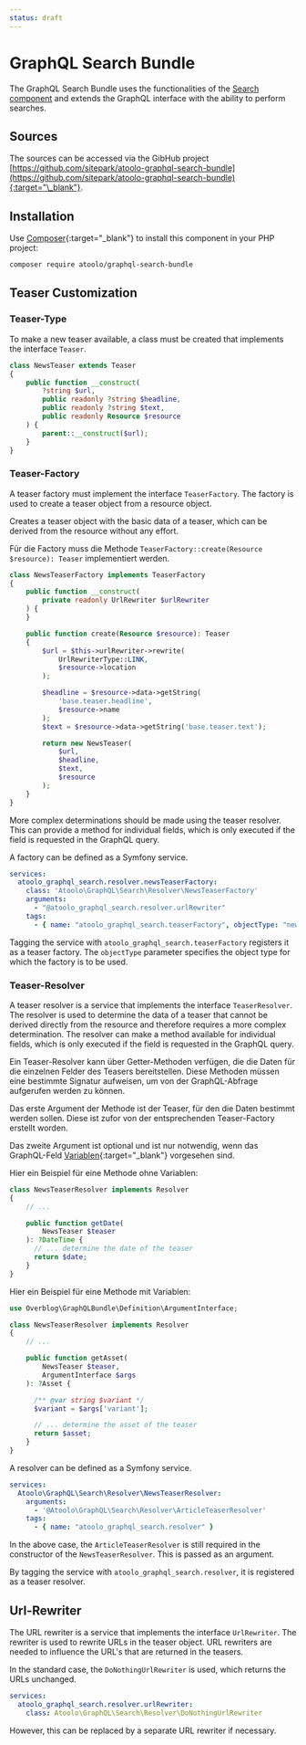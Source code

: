 ```yaml
---
status: draft
---
```


# GraphQL Search Bundle

The GraphQL Search Bundle uses the functionalities of the [Search component](../components/search/index.md) and extends the GraphQL interface with the ability to perform searches.

## Sources

The sources can be accessed via the GibHub project [https://github.com/sitepark/atoolo-graphql-search-bundle](https://github.com/sitepark/atoolo-graphql-search-bundle){:target="\_blank"}.

## Installation

Use [Composer](https://getcomposer.org/){:target="\_blank"} to install this component in your PHP project:

```sh
composer require atoolo/graphql-search-bundle
```

## Teaser Customization

### Teaser-Type

To make a new teaser available, a class must be created that implements the interface `Teaser`.

```php
class NewsTeaser extends Teaser
{
    public function __construct(
        ?string $url,
        public readonly ?string $headline,
        public readonly ?string $text,
        public readonly Resource $resource
    ) {
        parent::__construct($url);
    }
}
```

### Teaser-Factory

A teaser factory must implement the interface `TeaserFactory`. The factory is used to create a teaser object from a resource object.

Creates a teaser object with the basic data of a teaser, which can be derived from the resource without any effort.

Für die Factory muss die Methode `TeaserFactory::create(Resource $resource): Teaser` implementiert werden.

```php
class NewsTeaserFactory implements TeaserFactory
{
    public function __construct(
        private readonly UrlRewriter $urlRewriter
    ) {
    }

    public function create(Resource $resource): Teaser
    {
        $url = $this->urlRewriter->rewrite(
            UrlRewriterType::LINK,
            $resource->location
        );

        $headline = $resource->data->getString(
            'base.teaser.headline',
            $resource->name
        );
        $text = $resource->data->getString('base.teaser.text');

        return new NewsTeaser(
            $url,
            $headline,
            $text,
            $resource
        );
    }
}
```

More complex determinations should be made using the teaser resolver. This can provide a method for individual fields, which is only executed if the field is requested in the GraphQL query.

A factory can be defined as a Symfony service.

```yaml
services:
  atoolo_graphql_search.resolver.newsTeaserFactory:
    class: 'Atoolo\GraphQL\Search\Resolver\NewsTeaserFactory'
    arguments:
      - "@atoolo_graphql_search.resolver.urlRewriter"
    tags:
      - { name: "atoolo_graphql_search.teaserFactory", objectType: "news" }
```

Tagging the service with `atoolo_graphql_search.teaserFactory` registers it as a teaser factory. The `objectType` parameter specifies the object type for which the factory is to be used.

### Teaser-Resolver

A teaser resolver is a service that implements the interface `TeaserResolver`. The resolver is used to determine the data of a teaser that cannot be derived directly from the resource and therefore requires a more complex determination. The resolver can make a method available for individual fields, which is only executed if the field is requested in the GraphQL query.

Ein Teaser-Resolver kann über Getter-Methoden verfügen, die die Daten für die einzelnen Felder des Teasers bereitstellen. Diese Methoden müssen eine bestimmte Signatur aufweisen, um von der GraphQL-Abfrage aufgerufen werden zu können.

Das erste Argument der Methode ist der Teaser, für den die Daten bestimmt werden sollen. Diese ist zufor von der entsprechenden Teaser-Factory erstellt worden.

Das zweite Argument ist optional und ist nur notwendig, wenn das GraphQL-Feld [Variablen](https://graphql.org/learn/queries/#variables){:target="\_blank"} vorgesehen sind.

Hier ein Beispiel für eine Methode ohne Variablen:

```php
class NewsTeaserResolver implements Resolver
{
    // ...

    public function getDate(
        NewsTeaser $teaser
    ): ?DateTime {
      // ... determine the date of the teaser
      return $date;
    }
}
```

Hier ein Beispiel für eine Methode mit Variablen:

```php
use Overblog\GraphQLBundle\Definition\ArgumentInterface;

class NewsTeaserResolver implements Resolver
{
    // ...

    public function getAsset(
        NewsTeaser $teaser,
        ArgumentInterface $args
    ): ?Asset {

      /** @var string $variant */
      $variant = $args['variant'];

      // ... determine the asset of the teaser
      return $asset;
    }
}
```

A resolver can be defined as a Symfony service.

```yaml
services:
  Atoolo\GraphQL\Search\Resolver\NewsTeaserResolver:
    arguments:
      - '@Atoolo\GraphQL\Search\Resolver\ArticleTeaserResolver'
    tags:
      - { name: "atoolo_graphql_search.resolver" }
```

In the above case, the `ArticleTeaserResolver` is still required in the constructor of the `NewsTeaserResolver`. This is passed as an argument.

By tagging the service with `atoolo_graphql_search.resolver`, it is registered as a teaser resolver.

## Url-Rewriter

The URL rewriter is a service that implements the interface `UrlRewriter`. The rewriter is used to rewrite URLs in the teaser object. URL rewriters are needed to influence the URL's that are returned in the teasers.

In the standard case, the `DoNothingUrlRewriter` is used, which returns the URLs unchanged.

```yaml
services:
  atoolo_graphql_search.resolver.urlRewriter:
    class: Atoolo\GraphQL\Search\Resolver\DoNothingUrlRewriter
```

However, this can be replaced by a separate URL rewriter if necessary.
